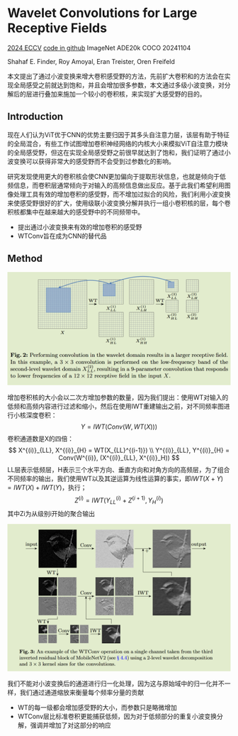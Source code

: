 # Wavelet Convolutions for Large Receptive Fields

[2024 ECCV](https://arxiv.org/abs/2407.05848)	[code in github](https://github.com/BGU-CS-VIL/WTConv)	ImageNet ADE20k  COCO	20241104

Shahaf E. Finder, Roy Amoyal, Eran Treister, Oren Freifeld

本文提出了通过小波变换来增大卷积感受野的方法，先前扩大卷积和的方法会在实现全局感受之前就达到饱和，并且会增加很多参数，本文通过多级小波变换，对分解后的层进行叠加来施加一个较小的卷积核，来实现扩大感受野的目的。

## Introduction

现在人们认为ViT优于CNN的优势主要归因于其多头自注意力层，该层有助于特征的全局混合，有些工作试图增加卷积神经网络的内核大小来模拟ViT自注意力模块的全局感受野，但这在实现全局感受野之前很早就达到了饱和，我们证明了通过小波变换可以获得非常大的感受野而不会受到过参数化的影响。

研究发现使用更大的卷积核会使CNN更加偏向于提取形状信息，也就是倾向于低频信息，而卷积层通常倾向于对输入的高频信息做出反应。基于此我们希望利用图像处理工具有效的增加卷积的感受野，而不增加过拟合的风险，我们利用小波变换来使感受野很好的扩大，使用级联小波变换分解并执行一组小卷积核的层，每个卷积核都集中在越来越大的感受野中的不同频带中。

- 提出通过小波变换来有效的增加卷积的感受野
- WTConv旨在成为CNN的替代品



## Method

![image-20241104200110563](imgs/image-20241104200110563.png)

增加卷积核的大小会以二次方增加参数的数量，因为我们提出：使用WT对输入的低频和高频内容进行过滤和缩小，然后在使用IWT重建输出之前，对不同频率图进行小核深度卷积：
$$
Y= IWT(Conv(W, WT(X)))
$$
卷积通道数是X的四倍：
$$
X^{(i)}_{LL}, X^{(i)}_{H} = WT(X_{LL}^{(i-1)}) \\
Y^{(i)}_{LL}, Y^{(i)}_{H} = Conv(W^{(i)}, (X^{(i)}_{LL}, X^{(i)}_H))
$$
LL层表示低频层，H表示三个水平方向、垂直方向和对角方向的高频层，为了组合不同频率的输出，我们使用WT以及其逆运算为线性运算的事实，即$IWT(X+Y) = IWT(X) + IWT(Y)$，执行；
$$
Z^{(i)} = IWT(Y^{(i)}_{LL} + Z^{(i+1)}, Y^{(i)}_H)
$$
其中Zi为从级别i开始的聚合输出

![image-20241104202029376](imgs/image-20241104202029376.png)

我们不能对小波变换后的通道进行归一化处理，因为这与原始域中的归一化并不一样，我们通过通道缩放来衡量每个频率分量的贡献

- WT的每一级都会增加感受野的大小，而参数只是略微增加
- WTConv层比标准卷积更能捕获低频，因为对于低频部分的重复小波变换分解，强调并增加了对这部分的响应